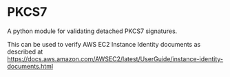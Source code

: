 # PKCS7

A python module for validating detached PKCS7 signatures.

This can be used to verify AWS EC2 Instance Identity documents as described at
https://docs.aws.amazon.com/AWSEC2/latest/UserGuide/instance-identity-documents.html



